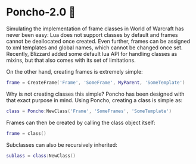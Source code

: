 # Poncho-2.0 :running_shirt_with_sash:
Simulating the implementation of frame classes in World of Warcraft has never been easy: Lua does not support classes by default and frames cannot be deallocated once created. Even further, frames can be assigned to xml templates and global names, which cannot be changed once set. Recently, Blizzard added some default lua API for handling classes as mixins, but that also comes with its set of limitations.

On the other hand, creating frames is extremely simple:
````lua
frame = CreateFrame('Frame', 'SomeFrame', MyParent, 'SomeTemplate')
````

Why is not creating classes this simple?
Poncho has been designed with that exact purpose in mind. Using Poncho, creating a class is simple as:

````lua
class = Poncho:NewClass('Frame', 'SomeFrames', 'SomeTemplate')
````

Frames can then be created by calling the class object itself:
````lua
frame = class()
````

Subclasses can also be recursively inherited:
````lua
sublass = class:NewClass()
````
